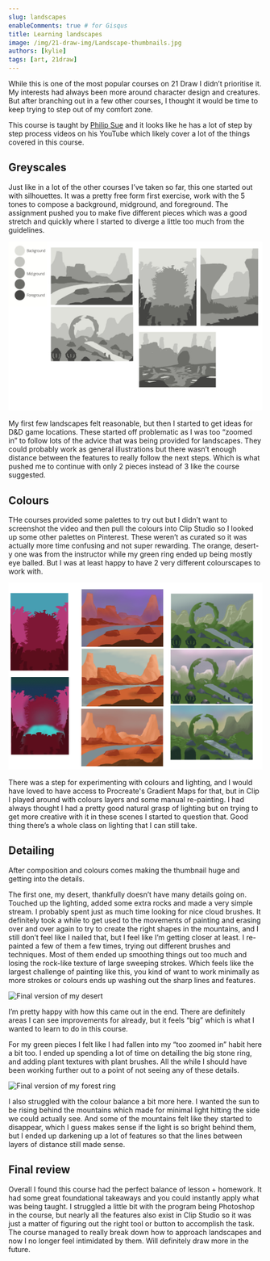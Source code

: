 ```yaml
---
slug: landscapes
enableComments: true # for Gisqus
title: Learning landscapes
image: /img/21-draw-img/Landscape-thumbnails.jpg
authors: [kylie]
tags: [art, 21draw]
---
```



While this is one of the most popular courses on 21 Draw I didn’t prioritise it. My interests had always been more around character design and creatures. But after branching out in a few other courses, I thought it would be time to keep trying to step out of my comfort zone.

This course is taught by [Philip Sue](https://www.youtube.com/channel/UCI2LeV6oDbGd8LJ8iUneSZA) and it looks like he has a lot of step by step process videos on his YouTube which likely cover a lot of the things covered in this course.

<!--truncate-->

## Greyscales

Just like in a lot of the other courses I’ve taken so far, this one started out with silhouettes. It was a pretty free form first exercise, work with the 5 tones to compose a background, midground, and foreground. The assignment pushed you to make five different pieces which was a good stretch and quickly where I started to diverge a little too much from the guidelines.

![Figuring out compositions with greyscale work](/img/21-draw-img/Landscape-thumbnails.jpg)

My first few landscapes felt reasonable, but then I started to get ideas for D&D game locations. These started off problematic as I was too “zoomed in” to follow lots of the advice that was being provided for landscapes. They could probably work as general illustrations but there wasn’t enough distance between the features to really follow the next steps. Which is what pushed me to continue with only 2 pieces instead of 3 like the course suggested.

## Colours

THe courses provided some palettes to try out but I didn’t want to screenshot the video and then pull the colours into Clip Studio so I looked up some other palettes on Pinterest. These weren’t as curated so it was actually more time confusing and not super rewarding. The orange, desert-y one was from the instructor while my green ring ended up being mostly eye balled. But I was at least happy to have 2 very different colourscapes to work with.

![Laying down base colours over the grey thumbnails](/img/21-draw-img/Landscapes-lighting-v1.jpg)

There was a step for experimenting with colours and lighting, and I would have loved to have access to Procreate's Gradient Maps for that, but in Clip I played around with colours layers and some manual re-painting. I had always thought I had a pretty good natural grasp of lighting but on trying to get more creative with it in these scenes I started to question that. Good thing there’s a whole class on lighting that I can still take.

## Detailing

After composition and colours comes making the thumbnail huge and getting into the details.

The first one, my desert, thankfully doesn’t have many details going on. Touched up the lighting, added some extra rocks and made a very simple stream. I probably spent just as much time looking for nice cloud brushes. It definitely took a while to get used to the movements of painting and erasing over and over again to try to create the right shapes in the mountains, and I still don’t feel like I nailed that, but I feel like I’m getting closer at least. I re-painted a few of them a few times, trying out different brushes and techniques. Most of them ended up smoothing things out too much and losing the rock-like texture of large sweeping strokes. Which feels like the largest challenge of painting like this, you kind of want to work minimally as more strokes or colours ends up washing out the sharp lines and features.

![Final version of my desert](/img/21-draw-img/Desert-landscape.jpg)

I’m pretty happy with how this came out in the end. There are definitely areas I can see improvements for already, but it feels “big” which is what I wanted to learn to do in this course.

For my green pieces I felt like I had fallen into my “too zoomed in” habit here a bit too. I ended up spending a lot of time on detailing the big stone ring, and adding plant textures with plant brushes. All the while I should have been working further out to a point of not seeing any of these details.

![Final version of my forest ring](/img/21-draw-img/Ring-landscape.jpg)

I also struggled with the colour balance a bit more here. I wanted the sun to be rising behind the mountains which made for minimal light hitting the side we could actually see. And some of the mountains felt like they started to disappear, which I guess makes sense if the light is so bright behind them, but I ended up darkening up a lot of features so that the lines between layers of distance still made sense.

## Final review

Overall I found this course had the perfect balance of lesson + homework. It had some great foundational takeaways and you could instantly apply what was being taught. I struggled a little bit with the program being Photoshop in the course, but nearly all the features also exist in Clip Studio so it was just a matter of figuring out the right tool or button to accomplish the task. The course managed to really break down how to approach landscapes and now I no longer feel intimidated by them. Will definitely draw more in the future.
